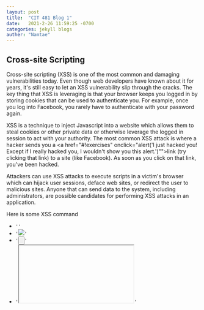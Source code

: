 ```yaml
---
layout: post
title:  "CIT 481 Blog 1"
date:   2021-2-26 11:59:25 -0700
categories: jekyll blogs
auther: "Namtae"
---
```


<h2>Cross-site Scripting</h2>
Cross-site scripting (XSS) is one of the most common and damaging vulnerabilities today. Even though web developers have known about it for years, it's still easy to let an XSS vulnerability slip through the cracks. The key thing that XSS is leveraging is that your browser keeps you logged in by storing cookies that can be used to authenticate you. For example, once you log into Facebook, you rarely have to authenticate with your password again.

XSS is a technique to inject Javascript into a website which allows them to steal cookies or other private data or otherwise leverage the logged in session to act with your authority. The most common XSS attack is where a hacker sends you a <a href="#!exercises" onclick="alert('I just hacked you! Except if I really hacked you, I wouldn't show you this alert.')"">link (try clicking that link) to a site (like Facebook). As soon as you click on that link, you've been hacked.

Attackers can use XSS attacks to execute scripts in a victim's browser which can hijack user sessions, deface web sites, or redirect the user to malicious sites. Anyone that can send data to the system, including administrators, are possible candidates for performing XSS attacks in an application. 

Here is some XSS command
<ul>
	<li><code>'<SCRIPT>alert('XSS')</SCRIPT>'</code></li>
	<li><code>'<IMG SRC="#" ONERROR="alert('XSS')"/>'</code></li>
	<li><code>'<INPUT TYPE="BUTTON" ONCLICK="alert('XSS')"/>'</code></li>
	<li><code>'<IFRAME SRC="javascript:alert('XSS');"></IFRAME>'</code></li>
</ul>
